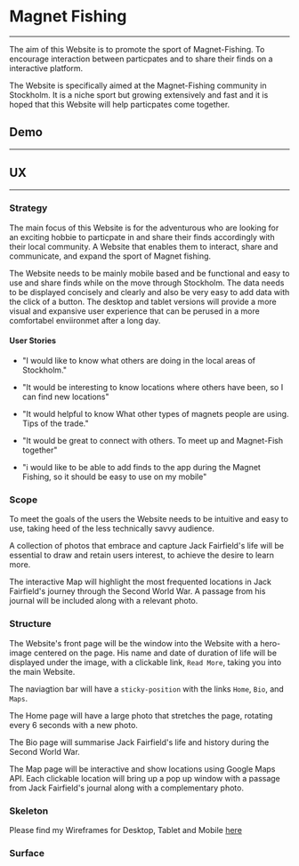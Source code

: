 # Magnet Fishing

---

The aim of this Website is to promote the sport of Magnet-Fishing. To encourage
interaction between particpates and to share their finds on a interactive
platform.

The Website is specifically aimed at the Magnet-Fishing community in
Stockholm. It is a niche sport but growing extensively and fast and
it is hoped that this Website will help particpates come together.

## Demo

---

## UX

---

### Strategy

The main focus of this Website is for the adventurous who are
looking for an exciting hobbie to particpate in and share
their finds accordingly with their local community. A Website
that enables them to interact, share and communicate, and
expand the sport of Magnet fishing. 

The Website needs to be mainly mobile based and be functional
and easy to use and share finds while on the move through
Stockholm. The data needs to be displayed concisely and clearly
and also be very easy to add data with the click of a button.
The desktop and tablet versions will provide a more visual
and expansive user experience that can be perused in a more
comfortabel enviironmet after a long day.

#### User Stories

- "I would like to know what others are doing in the local areas of Stockholm."

- "It would be interesting to know locations where others have been, so I can find new locations"

- "It would helpful to know What other types of magnets people are using. Tips of the trade."

- "It would be great to connect with others. To meet up and Magnet-Fish together"

- "i would like to be able to add finds to the app during the Magnet Fishing, so it should be
    easy to use on my mobile"

### Scope

To meet the goals of the users the Website needs to be
intuitive and easy to use, taking heed of the less
technically savvy audience.

A collection of photos that embrace and capture Jack
Fairfield's life will be essential to draw
and retain users interest, to achieve the desire to learn more.

The interactive Map will highlight the most frequented locations
in Jack Fairfield's journey through the Second World War. A passage
from his journal will be included along with a relevant photo.

### Structure

The Website's front page will be the window into the Website
with a hero-image centered on the page. His name and date of
duration of life will be displayed under the image, with a
clickable link, `Read More`, taking you into the main Website.

The naviagtion bar will have a `sticky-position` with the
links `Home`, `Bio`, and `Maps`.

The Home page will have a large photo that stretches the page,
rotating every 6 seconds with a new photo.

The Bio page will summarise Jack Fairfield's life and history
during the Second World War.

The Map page will be interactive and show locations
using Google Maps API. Each clickable location will bring up a pop
up window with a passage from Jack Fairfield's journal
along with a complementary photo.

### Skeleton

Please find my Wireframes for Desktop, Tablet and Mobile
[here](https://github.com/Bealby/Milestone-Project-3/blob/master/documentation/wireframes/magnet-fishing-wireframes.pdf)

### Surface